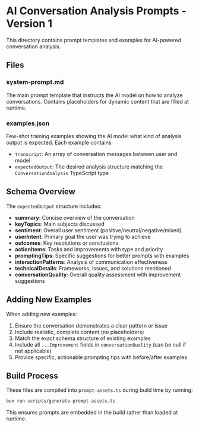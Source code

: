 # AI Conversation Analysis Prompts - Version 1

This directory contains prompt templates and examples for AI-powered conversation analysis.

## Files

### system-prompt.md

The main prompt template that instructs the AI model on how to analyze conversations. Contains placeholders for dynamic content that are filled at runtime.

### examples.json

Few-shot training examples showing the AI model what kind of analysis output is expected. Each example contains:

- `transcript`: An array of conversation messages between user and model
- `expectedOutput`: The desired analysis structure matching the `ConversationAnalysis` TypeScript type

## Schema Overview

The `expectedOutput` structure includes:

- **summary**: Concise overview of the conversation
- **keyTopics**: Main subjects discussed
- **sentiment**: Overall user sentiment (positive/neutral/negative/mixed)
- **userIntent**: Primary goal the user was trying to achieve
- **outcomes**: Key resolutions or conclusions
- **actionItems**: Tasks and improvements with type and priority
- **promptingTips**: Specific suggestions for better prompts with examples
- **interactionPatterns**: Analysis of communication effectiveness
- **technicalDetails**: Frameworks, issues, and solutions mentioned
- **conversationQuality**: Overall quality assessment with improvement suggestions

## Adding New Examples

When adding new examples:

1. Ensure the conversation demonstrates a clear pattern or issue
2. Include realistic, complete content (no placeholders)
3. Match the exact schema structure of existing examples
4. Include all `...Improvement` fields in `conversationQuality` (can be null if not applicable)
5. Provide specific, actionable prompting tips with before/after examples

## Build Process

These files are compiled into `prompt-assets.ts` during build time by running:

```bash
bun run scripts/generate-prompt-assets.ts
```

This ensures prompts are embedded in the build rather than loaded at runtime.
